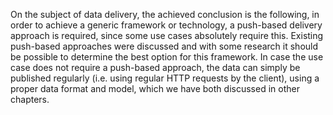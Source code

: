 On the subject of data delivery, the achieved conclusion is the following, in order to achieve a generic framework or technology, a push-based delivery approach is required, 
since some use cases absolutely require this. Existing push-based approaches were discussed and with some research it should be possible to determine the best option for this framework.
In case the use case does not require a push-based approach, the data can simply be published regularly (i.e. using regular HTTP requests by the client), using a proper data format and model,
which we have both discussed in other chapters.
